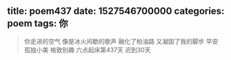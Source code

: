 title: poem437
date: 1527546700000
categories: poem
tags: 你
---
> 你走进的空气
像是冰火间歇的歌声
融化了柏油路
又凝固了我的脚步
早安
孤独小美
格致别趣
六点起床第437天 迟到30天